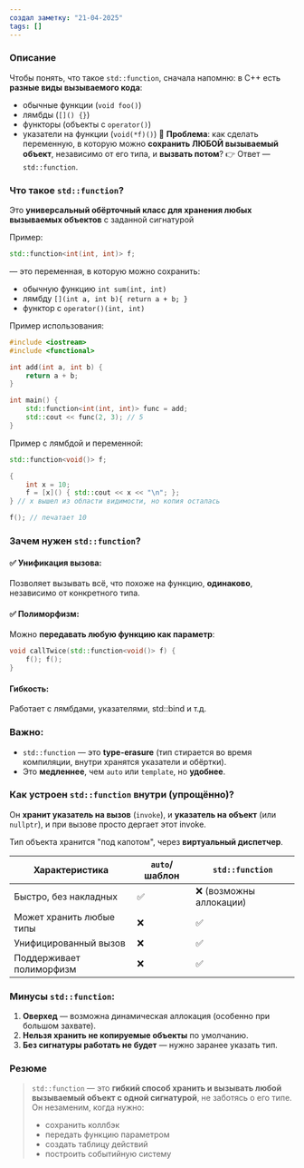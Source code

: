 ```yaml
---
создал заметку: "21-04-2025"
tags: []
---
```

### Описание
Чтобы понять, что такое `std::function`, сначала напомню: в C++ есть **разные виды вызываемого кода**:
- обычные функции (`void foo()`)    
- лямбды (`[]() {}`)
- функторы (объекты с `operator()`)
- указатели на функции (`void(*f)()`)
🔧 **Проблема**: как сделать переменную, в которую можно **сохранить ЛЮБОЙ вызываемый объект**, независимо от его типа, и **вызвать потом**?
👉 Ответ — `std::function`.

### Что такое `std::function`?
Это **универсальный обёрточный класс для хранения любых вызываемых объектов** с заданной сигнатурой

Пример:
```cpp
std::function<int(int, int)> f;
```
— это переменная, в которую можно сохранить:
- обычную функцию `int sum(int, int)`
- лямбду `[](int a, int b){ return a + b; }`
- функтор с `operator()(int, int)`

Пример использования:
```cpp
#include <iostream>
#include <functional>

int add(int a, int b) {
    return a + b;
}

int main() {
    std::function<int(int, int)> func = add;
    std::cout << func(2, 3); // 5
}
```

Пример с лямбдой и переменной:
```cpp
std::function<void()> f;

{
    int x = 10;
    f = [x]() { std::cout << x << "\n"; };
} // x вышел из области видимости, но копия осталась

f(); // печатает 10
```
### Зачем нужен `std::function`?

#### ✅ Унификация вызова:
Позволяет вызывать всё, что похоже на функцию, **одинаково**, независимо от конкретного типа.
#### ✅ Полиморфизм:

Можно **передавать любую функцию как параметр**:
```cpp
void callTwice(std::function<void()> f) {
    f(); f();
}
```
#### Гибкость:
Работает с лямбдами, указателями, std::bind и т.д.

### Важно:
- `std::function` — это **type-erasure** (тип стирается во время компиляции, внутри хранятся указатели и обёртки).
- Это **медленнее**, чем `auto` или `template`, но **удобнее**.
### Как устроен `std::function` внутри (упрощённо)?

Он **хранит указатель на вызов** (`invoke`), и **указатель на объект** (или `nullptr`), и при вызове просто дергает этот invoke.

Тип объекта хранится "под капотом", через **виртуальный диспетчер**.

|Характеристика|`auto`/шаблон|`std::function`|
|---|---|---|
|Быстро, без накладных|✅|❌ (возможны аллокации)|
|Может хранить любые типы|❌|✅|
|Унифицированный вызов|❌|✅|
|Поддерживает полиморфизм|❌|✅|
### Минусы `std::function`:
1. **Оверхед** — возможна динамическая аллокация (особенно при большом захвате).
2. **Нельзя хранить не копируемые объекты** по умолчанию.
3. **Без сигнатуры работать не будет** — нужно заранее указать тип.
### Резюме
>`std::function` — это **гибкий способ хранить и вызывать любой вызываемый объект с одной сигнатурой**, не заботясь о его типе. Он незаменим, когда нужно:
>- сохранить коллбэк
>- передать функцию параметром
>- создать таблицу действий
>- построить событийную систему
